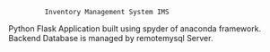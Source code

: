              Inventory Management System IMS

Python Flask Application built using spyder of anaconda framework.
Backend Database is managed by remotemysql Server.